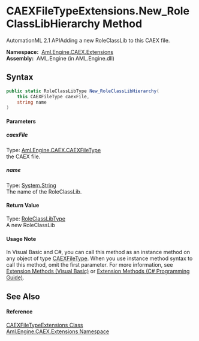 CAEXFileTypeExtensions.New_RoleClassLibHierarchy Method
=======================================================
AutomationML 2.1 APIAdding a new RoleClassLib to this CAEX file.

  **Namespace:**  [Aml.Engine.CAEX.Extensions][1]  
  **Assembly:**  AML.Engine (in AML.Engine.dll)

Syntax
------

```csharp
public static RoleClassLibType New_RoleClassLibHierarchy(
	this CAEXFileType caexFile,
	string name
)
```

#### Parameters

##### *caexFile*
Type: [Aml.Engine.CAEX.CAEXFileType][2]  
 the CAEX file.

##### *name*
Type: [System.String][3]  
The name of the RoleClassLib.

#### Return Value
Type: [RoleClassLibType][4]  
A new RoleClassLib
#### Usage Note
In Visual Basic and C#, you can call this method as an instance method on any object of type [CAEXFileType][2]. When you use instance method syntax to call this method, omit the first parameter. For more information, see [Extension Methods (Visual Basic)][5] or [Extension Methods (C# Programming Guide)][6].

See Also
--------

#### Reference
[CAEXFileTypeExtensions Class][7]  
[Aml.Engine.CAEX.Extensions Namespace][1]  

[1]: ../README.md
[2]: ../../Aml.Engine.CAEX/CAEXFileType/README.md
[3]: https://docs.microsoft.com/dotnet/api/system.string
[4]: ../../Aml.Engine.CAEX/RoleClassLibType/README.md
[5]: https://docs.microsoft.com/dotnet/visual-basic/programming-guide/language-features/procedures/extension-methods
[6]: https://docs.microsoft.com/dotnet/csharp/programming-guide/classes-and-structs/extension-methods
[7]: README.md
[8]: https://www.automationml.org
[9]: ../../icons/logoShade.png
